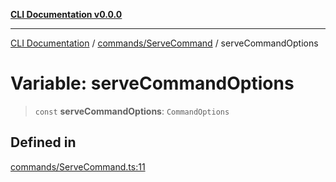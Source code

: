 [**CLI Documentation v0.0.0**](../../../README.md)

***

[CLI Documentation](../../../modules.md) / [commands/ServeCommand](../README.md) / serveCommandOptions

# Variable: serveCommandOptions

> `const` **serveCommandOptions**: `CommandOptions`

## Defined in

[commands/ServeCommand.ts:11](https://github.com/stonemjs/cli/blob/b2251afafa869f82f017c134bddb19013c7883b6/src/commands/ServeCommand.ts#L11)

